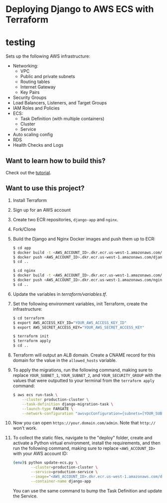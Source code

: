 # Deploying Django to AWS ECS with Terraform
# testing
Sets up the following AWS infrastructure:

- Networking:
    - VPC
    - Public and private subnets
    - Routing tables
    - Internet Gateway
    - Key Pairs
- Security Groups
- Load Balancers, Listeners, and Target Groups
- IAM Roles and Policies
- ECS:
    - Task Definition (with multiple containers)
    - Cluster
    - Service
- Auto scaling config
- RDS
- Health Checks and Logs

## Want to learn how to build this?

Check out the [tutorial](https://testdriven.io/blog/deploying-django-to-ecs-with-terraform/).

## Want to use this project?

1. Install Terraform

1. Sign up for an AWS account

1. Create two ECR repositories, `django-app` and `nginx`.

1. Fork/Clone

1. Build the Django and Nginx Docker images and push them up to ECR:

    ```sh
    $ cd app
    $ docker build -t <AWS_ACCOUNT_ID>.dkr.ecr.us-west-1.amazonaws.com/django-app:latest .
    $ docker push <AWS_ACCOUNT_ID>.dkr.ecr.us-west-1.amazonaws.com/django-app:latest
    $ cd ..

    $ cd nginx
    $ docker build -t <AWS_ACCOUNT_ID>.dkr.ecr.us-west-1.amazonaws.com/nginx:latest .
    $ docker push <AWS_ACCOUNT_ID>.dkr.ecr.us-west-1.amazonaws.com/nginx:latest
    $ cd ..
    ```

1. Update the variables in *terraform/variables.tf*.

1. Set the following environment variables, init Terraform, create the infrastructure:

    ```sh
    $ cd terraform
    $ export AWS_ACCESS_KEY_ID="YOUR_AWS_ACCESS_KEY_ID"
    $ export AWS_SECRET_ACCESS_KEY="YOUR_AWS_SECRET_ACCESS_KEY"

    $ terraform init
    $ terraform apply
    $ cd ..
    ```

1. Terraform will output an ALB domain. Create a CNAME record for this domain
   for the value in the `allowed_hosts` variable.

1. To apply the migrations, run the following command, making sure to replace `YOUR_SUBNET_1`, `YOUR_SUBNET_2`, and `YOUR_SECURITY_GROUP` with the values that were outputted to your terminal from the `terraform apply` command:

    ```sh
    $ aws ecs run-task \
        --cluster production-cluster \
        --task-definition django-migration-task \
        --launch-type FARGATE \
        --network-configuration "awsvpcConfiguration={subnets=[YOUR_SUBNET_1, YOUR_SUBNET_2],securityGroups=[YOUR_SECURITY_GROUP],assignPublicIp=ENABLED}"
    ```

1. Now you can open `https://your.domain.com/admin`. Note that `http://` won't work.

1. To collect the static files, navigate to the "deploy" folder, create and activate a Python virtual environment, install the requirements, and then run the following command, making sure to replace `<AWS_ACCOUNT_ID>` with your AWS account ID:

    ```sh
    (env)$ python update-ecs.py \
            --cluster=production-cluster \
            --service=production-service \
            --image="<AWS_ACCOUNT_ID>.dkr.ecr.us-west-1.amazonaws.com/django-app:latest" \
            --container-name django-app
    ```

    You can use the same command to bump the Task Definition and update the Service.
